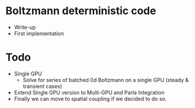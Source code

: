 # Boltzmann deterministic code
- Write-up
- First implementation

# Todo
* Single GPU
  * Solve for series of batched 0d Boltzmann on a single GPU (steady & transient cases)
* Extend Single GPU version to Multi-GPU and Parla Integration
* Finally we can move to spatial coupling if we decided to do so. 

